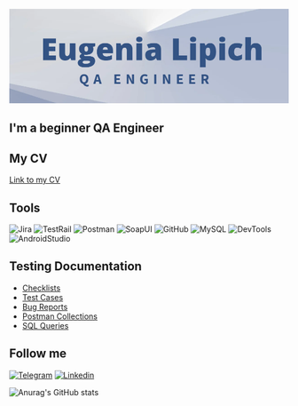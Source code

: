 ![Header](https://github.com/LipichEugenia/LipichEugenia/blob/main/assets/cover.png)
## I'm a beginner QA Engineer
## My CV
[Link to my CV](https://drive.google.com/file/d/1c1uEbOBILnaWfxEIWEOeMECQ_a9RszrI/view?usp=sharing)

## Tools
![Jira](https://img.shields.io/badge/Jira-090909?style=for-the-badge&logo=jira&logoColor=136be1)
![TestRail](https://img.shields.io/badge/TestRail-090909?style=for-the-badge&logo=&logoColor=71b556)
![Postman](https://img.shields.io/badge/Postman-090909?style=for-the-badge&logo=postman&logoColor=f76935)
![SoapUI](https://img.shields.io/badge/SoapUI-090909?style=for-the-badge&logo=postman&logoColor=fCDC00)
![GitHub](https://img.shields.io/badge/Github-090909?style=for-the-badge&logo=github&logoColor=8cc4d7)
![MySQL](https://img.shields.io/badge/MySQL-090909?style=for-the-badge&logo=mysql&logoColor=00618a)
![DevTools](https://img.shields.io/badge/DevTools-090909?style=for-the-badge&logo=googlechrome&logoColor=2674f2)
![AndroidStudio](https://img.shields.io/badge/AndroidStudio-090909?style=for-the-badge&logo=androidstudio&logoColor=3ad07d)

## Testing Documentation
- [Checklists](https://docs.google.com/spreadsheets/d/1bGHwV1h-yCy6FzlS3dx8g5gllGQ3oSNHMHt9rzoElfo/edit?usp=sharing)
- [Test Cases](https://docs.google.com/spreadsheets/d/1qKDag2ZwGrsdmImhuw-SNP2eolOWfd3WbXliatSevpc/edit?usp=sharing)
- [Bug Reports](https://docs.google.com/spreadsheets/d/1cE2nHvduzpGsejbfh6X2ottS7ucvu-N39QSAbOKwqeI/edit?usp=sharing)
- [Postman Collections](https://github.com/LipichEugenia/Postman-Collections.git)
- [SQL Queries](https://github.com/LipichEugenia/SQL-Queries.git)
## Follow me
[![Telegram](https://img.shields.io/badge/Telegram-090909?style=for-the-badge&logo=telegram&logoColor=31a5db)](https://t.me/eugenia_titari)
[![Linkedin](https://img.shields.io/badge/Linkedin-090909?style=for-the-badge&logo=linkedin&logoColor=0073b1)](https://www.linkedin.com/in/eugenia-lipich/)

![Anurag's GitHub stats](https://github-readme-stats.vercel.app/api?username=LipichEugenia&show_icons=true&theme=radical)